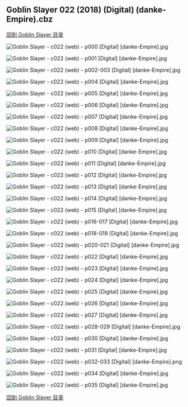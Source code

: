 ## Goblin Slayer 022 (2018) (Digital) (danke-Empire).cbz


[回到 Goblin Slayer 目录](https://github.com/alicewish/markdown/blob/master/series/Goblin-Slayer.md)


![Goblin Slayer - c022 (web) - p000 [Digital] [danke-Empire].jpg](https://wx1.sinaimg.cn/large/6a9fdecagy1fpu4j12ao0j20p011i7gp.jpg)

![Goblin Slayer - c022 (web) - p001 [Digital] [danke-Empire].jpg](https://wx1.sinaimg.cn/large/6a9fdecagy1fpu4j5t40pj20p011iwu2.jpg)

![Goblin Slayer - c022 (web) - p002-003 [Digital] [danke-Empire].jpg](https://wx1.sinaimg.cn/large/6a9fdecagy1fpu4jf647pj21e011i7wh.jpg)

![Goblin Slayer - c022 (web) - p004 [Digital] [danke-Empire].jpg](https://wx1.sinaimg.cn/large/6a9fdecagy1fpu4jmxyfrj20p011iqkb.jpg)

![Goblin Slayer - c022 (web) - p005 [Digital] [danke-Empire].jpg](https://wx1.sinaimg.cn/large/6a9fdecagy1fpu4juwpqjj20p011i4hf.jpg)

![Goblin Slayer - c022 (web) - p006 [Digital] [danke-Empire].jpg](https://wx1.sinaimg.cn/large/6a9fdecagy1fpu4k2shq2j20p011itqb.jpg)

![Goblin Slayer - c022 (web) - p007 [Digital] [danke-Empire].jpg](https://wx1.sinaimg.cn/large/6a9fdecagy1fpu4kacqqlj20p011i188.jpg)

![Goblin Slayer - c022 (web) - p008 [Digital] [danke-Empire].jpg](https://wx1.sinaimg.cn/large/6a9fdecagy1fpu4klmvyqj20p011ik8r.jpg)

![Goblin Slayer - c022 (web) - p009 [Digital] [danke-Empire].jpg](https://wx1.sinaimg.cn/large/6a9fdecagy1fpu4kzb089j20p011ikad.jpg)

![Goblin Slayer - c022 (web) - p010 [Digital] [danke-Empire].jpg](https://wx1.sinaimg.cn/large/6a9fdecagy1fpu4l87yucj20p011iaso.jpg)

![Goblin Slayer - c022 (web) - p011 [Digital] [danke-Empire].jpg](https://wx1.sinaimg.cn/large/6a9fdecagy1fpu4ldz0hdj20p011itpj.jpg)

![Goblin Slayer - c022 (web) - p012 [Digital] [danke-Empire].jpg](https://wx1.sinaimg.cn/large/6a9fdecagy1fpu4ljnisyj20p011i18z.jpg)

![Goblin Slayer - c022 (web) - p013 [Digital] [danke-Empire].jpg](https://wx1.sinaimg.cn/large/6a9fdecagy1fpu4loar7xj20p011i1bu.jpg)

![Goblin Slayer - c022 (web) - p014 [Digital] [danke-Empire].jpg](https://wx1.sinaimg.cn/large/6a9fdecagy1fpu4lx50bpj20p011idux.jpg)

![Goblin Slayer - c022 (web) - p015 [Digital] [danke-Empire].jpg](https://wx1.sinaimg.cn/large/6a9fdecagy1fpu4m2ocydj20p011idvq.jpg)

![Goblin Slayer - c022 (web) - p016-017 [Digital] [danke-Empire].jpg](https://wx1.sinaimg.cn/large/6a9fdecagy1fpu4mbn6kij21e011ityt.jpg)

![Goblin Slayer - c022 (web) - p018-019 [Digital] [danke-Empire].jpg](https://wx1.sinaimg.cn/large/6a9fdecagy1fpu4mkid6rj21e011i1kx.jpg)

![Goblin Slayer - c022 (web) - p020-021 [Digital] [danke-Empire].jpg](https://wx1.sinaimg.cn/large/6a9fdecagy1fpu4msz4ndj21e011ix3s.jpg)

![Goblin Slayer - c022 (web) - p022 [Digital] [danke-Empire].jpg](https://wx1.sinaimg.cn/large/6a9fdecagy1fpu4n08lbqj20p011ih3z.jpg)

![Goblin Slayer - c022 (web) - p023 [Digital] [danke-Empire].jpg](https://wx1.sinaimg.cn/large/6a9fdecagy1fpu4n7jgpdj20p011ih2x.jpg)

![Goblin Slayer - c022 (web) - p024 [Digital] [danke-Empire].jpg](https://wx1.sinaimg.cn/large/6a9fdecagy1fpu4ncgccaj20p011i4d5.jpg)

![Goblin Slayer - c022 (web) - p025 [Digital] [danke-Empire].jpg](https://wx1.sinaimg.cn/large/6a9fdecagy1fpu4nixsdtj20p011i7l7.jpg)

![Goblin Slayer - c022 (web) - p026 [Digital] [danke-Empire].jpg](https://wx1.sinaimg.cn/large/6a9fdecagy1fpu4noh6ohj20p011ik8x.jpg)

![Goblin Slayer - c022 (web) - p027 [Digital] [danke-Empire].jpg](https://wx1.sinaimg.cn/large/6a9fdecagy1fpu4ntbsptj20p011iqcy.jpg)

![Goblin Slayer - c022 (web) - p028-029 [Digital] [danke-Empire].jpg](https://wx1.sinaimg.cn/large/6a9fdecagy1fpud16i1tqj21e011i4qp.jpg)

![Goblin Slayer - c022 (web) - p030 [Digital] [danke-Empire].jpg](https://wx1.sinaimg.cn/large/6a9fdecagy1fpud1b6ktlj20p011iaq9.jpg)

![Goblin Slayer - c022 (web) - p031 [Digital] [danke-Empire].jpg](https://wx1.sinaimg.cn/large/6a9fdecagy1fpu4q52a9qj20p011iakc.jpg)

![Goblin Slayer - c022 (web) - p032-033 [Digital] [danke-Empire].png](https://wx1.sinaimg.cn/large/6a9fdecagy1fpu4q723onj21e011i0cp.jpg)

![Goblin Slayer - c022 (web) - p034 [Digital] [danke-Empire].jpg](https://wx1.sinaimg.cn/large/6a9fdecagy1fpu4qi3od5j20p011itk4.jpg)

![Goblin Slayer - c022 (web) - p035 [Digital] [danke-Empire].jpg](https://wx1.sinaimg.cn/large/6a9fdecagy1fpu4qodol6j20p011i7ga.jpg)

[回到 Goblin Slayer 目录](https://github.com/alicewish/markdown/blob/master/series/Goblin-Slayer.md)

